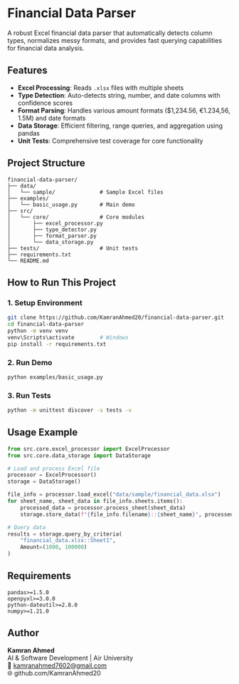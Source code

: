# Financial Data Parser

A robust Excel financial data parser that automatically detects column types, normalizes messy formats, and provides fast querying capabilities for financial data analysis.

## Features

- **Excel Processing**: Reads `.xlsx` files with multiple sheets
- **Type Detection**: Auto-detects string, number, and date columns with confidence scores
- **Format Parsing**: Handles various amount formats ($1,234.56, €1.234,56, 1.5M) and date formats
- **Data Storage**: Efficient filtering, range queries, and aggregation using pandas
- **Unit Tests**: Comprehensive test coverage for core functionality

## Project Structure

```
financial-data-parser/
├── data/
│   └── sample/              # Sample Excel files
├── examples/
│   └── basic_usage.py       # Main demo
├── src/
│   └── core/                # Core modules
│       ├── excel_processor.py
│       ├── type_detector.py
│       ├── format_parser.py
│       └── data_storage.py
├── tests/                   # Unit tests
├── requirements.txt
└── README.md
```

## How to Run This Project

### 1. Setup Environment

```bash
git clone https://github.com/KamranAhmed20/financial-data-parser.git
cd financial-data-parser
python -m venv venv
venv\Scripts\activate        # Windows
pip install -r requirements.txt
```

### 2. Run Demo

```bash
python examples/basic_usage.py
```

### 3. Run Tests

```bash
python -m unittest discover -s tests -v
```

## Usage Example

```python
from src.core.excel_processor import ExcelProcessor
from src.core.data_storage import DataStorage

# Load and process Excel file
processor = ExcelProcessor()
storage = DataStorage()

file_info = processor.load_excel("data/sample/financial_data.xlsx")
for sheet_name, sheet_data in file_info.sheets.items():
    processed_data = processor.process_sheet(sheet_data)
    storage.store_data(f"{file_info.filename}::{sheet_name}", processed_data)

# Query data
results = storage.query_by_criteria(
    "financial_data.xlsx::Sheet1", 
    Amount=(1000, 100000)
)
```

## Requirements

```
pandas>=1.5.0
openpyxl>=3.0.0
python-dateutil>=2.8.0
numpy>=1.21.0
```

## Author

**Kamran Ahmed**  
AI & Software Development | Air University  
📧 kamranahmed7602@gmail.com  
🌐 github.com/KamranAhmed20
